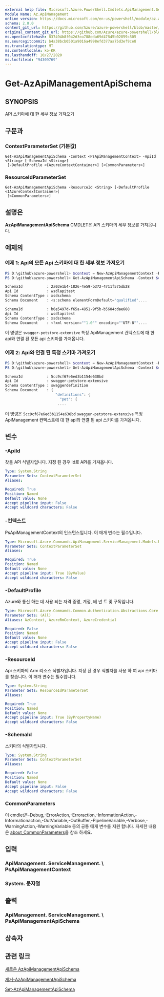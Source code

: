 ```yaml
---
external help file: Microsoft.Azure.PowerShell.Cmdlets.ApiManagement.ServiceManagement.dll-Help.xml
Module Name: Az.ApiManagement
online version: https://docs.microsoft.com/en-us/powershell/module/az.apimanagement/get-azapimanagementapischema
schema: 2.0.0
content_git_url: https://github.com/Azure/azure-powershell/blob/master/src/ApiManagement/ApiManagement/help/Get-AzApiManagementApiSchema.md
original_content_git_url: https://github.com/Azure/azure-powershell/blob/master/src/ApiManagement/ApiManagement/help/Get-AzApiManagementApiSchema.md
ms.openlocfilehash: 837494b8f042d3ea788eda69d47845b02859c805
ms.sourcegitcommit: b4a38bcb0501a9016a4998efd377aa75d3ef9ce8
ms.translationtype: MT
ms.contentlocale: ko-KR
ms.lasthandoff: 10/27/2020
ms.locfileid: "94309769"
---
```

# Get-AzApiManagementApiSchema

## SYNOPSIS
API 스키마에 대 한 세부 정보 가져오기

## 구문과

### ContextParameterSet (기본값)
```
Get-AzApiManagementApiSchema -Context <PsApiManagementContext> -ApiId <String> [-SchemaId <String>]
 [-DefaultProfile <IAzureContextContainer>] [<CommonParameters>]
```

### ResourceIdParameterSet
```
Get-AzApiManagementApiSchema -ResourceId <String> [-DefaultProfile <IAzureContextContainer>]
 [<CommonParameters>]
```

## 설명은
**AzApiManagementApiSchema** CMDLET은 API 스키마의 세부 정보를 가져옵니다.

## 예제의

### 예제 1: Api의 모든 Api 스키마에 대 한 세부 정보 가져오기
```powershell
PS D:\github\azure-powershell> $context = New-AzApiManagementContext -ResourceId /subscriptions/subid/resourceGroups/resourceGroupName/providers/Microsoft.ApiManagement/service/sdktestapim4163
PS D:\github\azure-powershell> Get-AzApiManagementApiSchema -Context $context -ApiId wsdlapitest

SchemaId           : 2a03e1b4-1826-4e59-b372-4711f575db28
Api Id             : wsdlapitest
Schema ContentType : xsdschema
Schema Document    : <s:schema elementFormDefault="qualified"....

SchemaId           : b6e5497d-f65a-4851-9f5b-b5684cdae688
Api Id             : wsdlapitest
Schema ContentType : xsdschema
Schema Document    : <?xml version=""1.0"" encoding=""UTF-8""....
```

이 명령은 `swagger-petstore-extensive` 특정 ApiManagement 컨텍스트에 대 한 api와 연결 된 모든 api 스키마를 가져옵니다.

### 예제 2: Api와 연결 된 특정 스키마 가져오기
```powershell
PS D:\github\azure-powershell> $context = New-AzApiManagementContext -ResourceId /subscriptions/subid/resourceGroups/resourceGroupName/providers/Microsoft.ApiManagement/service/sdktestapim4163
PS D:\github\azure-powershell> Get-AzApiManagementApiSchema -Context $context -ApiId swagger-petstore-extensive -SchemaId 5cc9cf67e6ed3b1154e638bd

SchemaId           : 5cc9cf67e6ed3b1154e638bd
Api Id             : swagger-petstore-extensive
Schema ContentType : swaggerdefinition
Schema Document    : {
                       "definitions": {
                         "pet": {
                        ....
```

이 명령은 `5cc9cf67e6ed3b1154e638bd` `swagger-petstore-extensive` 특정 ApiManagement 컨텍스트에 대 한 api와 연결 된 api 스키마를 가져옵니다.

## 변수

### -ApiId
찾을 API 식별자입니다.
지정 된 경우 Id로 API를 가져옵니다.

```yaml
Type: System.String
Parameter Sets: ContextParameterSet
Aliases:

Required: True
Position: Named
Default value: None
Accept pipeline input: False
Accept wildcard characters: False
```

### -컨텍스트
PsApiManagementContext의 인스턴스입니다.
이 매개 변수는 필수입니다.

```yaml
Type: Microsoft.Azure.Commands.ApiManagement.ServiceManagement.Models.PsApiManagementContext
Parameter Sets: ContextParameterSet
Aliases:

Required: True
Position: Named
Default value: None
Accept pipeline input: True (ByValue)
Accept wildcard characters: False
```

### -DefaultProfile
Azure와 통신 하는 데 사용 되는 자격 증명, 계정, 테 넌 트 및 구독입니다.

```yaml
Type: Microsoft.Azure.Commands.Common.Authentication.Abstractions.Core.IAzureContextContainer
Parameter Sets: (All)
Aliases: AzContext, AzureRmContext, AzureCredential

Required: False
Position: Named
Default value: None
Accept pipeline input: False
Accept wildcard characters: False
```

### -ResourceId
Api 스키마의 Arm 리소스 식별자입니다. 지정 된 경우 식별자를 사용 하 여 api 스키마를 찾습니다. 이 매개 변수는 필수입니다.

```yaml
Type: System.String
Parameter Sets: ResourceIdParameterSet
Aliases:

Required: True
Position: Named
Default value: None
Accept pipeline input: True (ByPropertyName)
Accept wildcard characters: False
```

### -SchemaId
스키마의 식별자입니다.

```yaml
Type: System.String
Parameter Sets: ContextParameterSet
Aliases:

Required: False
Position: Named
Default value: None
Accept pipeline input: False
Accept wildcard characters: False
```

### CommonParameters
이 cmdlet은-Debug,-ErrorAction,-Erroraction,-InformationAction,-Informationaction,-OutVariable,-OutBuffer,-PipelineVariable,-Verbose,-WarningAction,-WarningVariable 등의 공통 매개 변수를 지원 합니다. 자세한 내용은 [about_CommonParameters](http://go.microsoft.com/fwlink/?LinkID=113216)을 참조 하세요.

## 입력

### ApiManagement. ServiceManagement. \ PsApiManagementContext

### System. 문자열

## 출력

### ApiManagement. ServiceManagement. \ PsApiManagementApiSchema

## 상속자

## 관련 링크

[새로운 AzApiManagementApiSchema](./New-AzApiManagementApiSchema.md)

[제거-AzApiManagementApiSchema](./Remove-AzApiManagementApiSchema.md)

[Set-AzApiManagementApiSchema](./Set-AzApiManagementApiSchema.md)